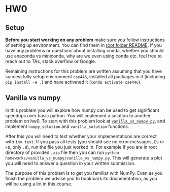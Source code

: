 # HW0

## Setup

**Before you start working on any problem** make sure you follow instructions of setting up environment. You can find them in [root folder README](../../README.md). If you have any problems or questions about installing conda, whether you should use anaconda vs miniconda, why are we even using conda etc. feel free to reach out to TAs, stack overflow or Google.

Remaining instructions for this problem are written assuming that you have successfully setup environment `cse446`, installed all packages in it (including `pip install -e .`) and have activated it (`conda activate cse446`).

## Vanilla vs numpy

In this problem you will explore how numpy can be used to get significant speedups over basic python.
You will implement a solution to another problem on hw0.
To start with this problem look at [`vanilla_vs_numpy.py`](./vanilla_vs_numpy.py), and implement `numpy_solution` and `vanilla_solution` functions.

After this you will need to test whether your implementations are correct with `inv test`.
If you pass all tests (you should see no error messages, `E`s or `F`s, only `.`s), run the file you just worked in. For example if you are in root directory of provided `.zip` file then you can run `python homeworks/vanilla_vs_numpy/vanilla_vs_numpy.py`. This will generate a plot you will need to answer a question in your written submission.

The purpose of this problem is to get you familiar with NumPy.
Even as you finish the problem we advise you to bookmark its documentation, as you will be using a lot in this course.
